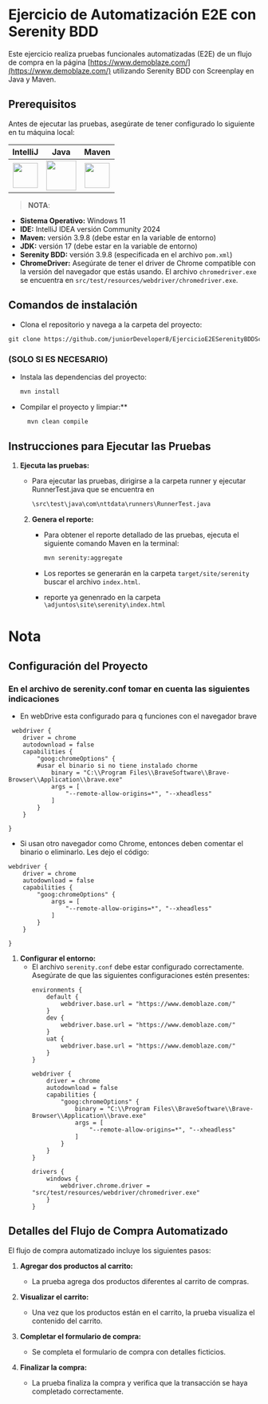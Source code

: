 # Ejercicio de Automatización E2E con Serenity BDD

Este ejercicio realiza pruebas funcionales automatizadas (E2E) de un flujo de compra en la
página [https://www.demoblaze.com/](https://www.demoblaze.com/) utilizando Serenity BDD con Screenplay en Java y Maven.

## Prerequisitos

Antes de ejecutar las pruebas, asegúrate de tener configurado lo siguiente en tu máquina local:

|                                                                               **IntelliJ**                                                                                |                                                              **Java**                                                               |                                                                                                                                                                                                                                                                                                                                                                                                                                                                                                                                                                                                                                                                                                                                                                                                                                                                                                                                                                                                                                                                                                                                                                                                                                                                                                                                                                                                                                                                                                                                                                                                                                                                                                                                                                                                                                                                                                                                                                                                                                                                                                                                                                                                                                                                                                                                                                                                                                                                                                                                                                                                                                                                                                                                                                                                                                                                                                                                                                                                                                                                      **Maven**                                                                                                                                                                                                                                                                                                                                                                                                                                                                                                                                                                                                                                                                                                                                                                                                                                                                                                                                                                                                                                                                                                                                                                                                                                                                                                                                                                                                                                                                                                                                                                                                                                                                                                                                                                                                                                                                                                                                                                                                                                                                                                                                                                                                                                                                                                                                                                                                                                                                                                                                                                                                                                                                                                                                                                                                                                                                                                                                                                                                                                                                      |
|:-------------------------------------------------------------------------------------------------------------------------------------------------------------------------:|:-----------------------------------------------------------------------------------------------------------------------------------:|:---------------------------------------------------------------------------------------------------------------------------------------------------------------------------------------------------------------------------------------------------------------------------------------------------------------------------------------------------------------------------------------------------------------------------------------------------------------------------------------------------------------------------------------------------------------------------------------------------------------------------------------------------------------------------------------------------------------------------------------------------------------------------------------------------------------------------------------------------------------------------------------------------------------------------------------------------------------------------------------------------------------------------------------------------------------------------------------------------------------------------------------------------------------------------------------------------------------------------------------------------------------------------------------------------------------------------------------------------------------------------------------------------------------------------------------------------------------------------------------------------------------------------------------------------------------------------------------------------------------------------------------------------------------------------------------------------------------------------------------------------------------------------------------------------------------------------------------------------------------------------------------------------------------------------------------------------------------------------------------------------------------------------------------------------------------------------------------------------------------------------------------------------------------------------------------------------------------------------------------------------------------------------------------------------------------------------------------------------------------------------------------------------------------------------------------------------------------------------------------------------------------------------------------------------------------------------------------------------------------------------------------------------------------------------------------------------------------------------------------------------------------------------------------------------------------------------------------------------------------------------------------------------------------------------------------------------------------------------------------------------------------------------------------------------------------------------------------------------------------------------------------------------------------------------------------------------------------------------------------------------------------------------------------------------------------------------------------------------------------------------------------------------------------------------------------------------------------------------------------------------------------------------------------------------------------------------------------------------------------------------------------------------------------------------------------------------------------------------------------------------------------------------------------------------------------------------------------------------------------------------------------------------------------------------------------------------------------------------------------------------------------------------------------------------------------------------------------------------------------------------------------------------------------------------------------------------------------------------------------------------------------------------------------------------------------------------------------------------------------------------------------------------------------------------------------------------------------------------------------------------------------------------------------------------------------------------------------------------------------------------------------------------------------------------------------------------------------------------------------------------------------------------------------------------------------------------------------------------------------------------------------------------------------------------------------------------------------------------------------------------------------------------------------------------------------------------------------------------------------------------------------------------------------------------------------------------------------------------------------------------------------------------------------------------------------------------------------------------------------------------------------------------------------------------------------------------------------------------------------------------------------------------------------------------------------------------------------------------------------------------------------------------------------------------------------------------------------------------------------------------------------------------------------------------------------------------------------------------------------------------------------------------------------------------------------------------------------------------------------------------------------------------------------------------------------------------------------------------------------------------------------------------:|
| [<img width="50" height="50" src="https://cdn.iconscout.com/icon/free/png-128/intellij-idea-569199.png">](https://www.jetbrains.com/es-es/idea/download/#section=windows) | [<img height="60" src="https://www.oracle.com/a/ocom/img/cb71-java-logo.png">](https://www.oracle.com/java/technologies/downloads/) | [<img height="50" src="https://logowik.com/content/uploads/images/maven-apache3537.jpg">](https://maven.apache.org/) |

> **NOTA**:
>

- **Sistema Operativo:** Windows 11
- **IDE:** IntelliJ IDEA versión Community 2024
- **Maven:** versión 3.9.8 (debe estar en la variable de entorno)
- **JDK:** versión 17 (debe estar en la variable de entorno)
- **Serenity BDD:** versión 3.9.8 (especificada en el archivo `pom.xml`)
- **ChromeDriver:** Asegúrate de tener el driver de Chrome compatible con la versión del navegador que estás usando. El
  archivo `chromedriver.exe` se encuentra en `src/test/resources/webdriver/chromedriver.exe`.

## Comandos de instalación

- Clona el repositorio y navega a la carpeta del proyecto:

```markdown
git clone https://github.com/juniorDeveloper8/EjercicioE2ESerenityBDDScreenplay.git
```

### (SOLO SI ES NECESARIO)

- Instala las dependencias del proyecto:
  ```markdown
  mvn install
  ```

- Compilar el proyecto y limpiar:**
    ```markdown
      mvn clean compile
  ```

## Instrucciones para Ejecutar las Pruebas

1. **Ejecuta las pruebas:**
    - Para ejecutar las pruebas, dirigirse a la carpeta runner y ejecutar RunnerTest.java que se encuentra en
      ```bash
      \src\test\java\com\nttdata\runners\RunnerTest.java
      ```

    2. **Genera el reporte:**
        - Para obtener el reporte detallado de las pruebas, ejecuta el siguiente comando Maven en la terminal:
          ```bash
          mvn serenity:aggregate
          ```
        - Los reportes se generarán en la carpeta `target/site/serenity` buscar el archivo `index.html`.

        - reporte ya genenrado en la carpeta `\adjuntos\site\serenity\index.html`

# Nota

## Configuración del Proyecto

### En el archivo de serenity.conf tomar en cuenta las siguientes indicaciones

- En webDrive esta configurado para q funciones con el navegador brave

```
 webdriver {
    driver = chrome
    autodownload = false
    capabilities {
        "goog:chromeOptions" {
        #usar el binario si no tiene instalado chorme
            binary = "C:\\Program Files\\BraveSoftware\\Brave-Browser\\Application\\brave.exe"
            args = [
                "--remote-allow-origins=*", "--xheadless"
            ]
        }
    }

}
```

- Si usan otro navegador como Chrome, entonces deben comentar el binario o eliminarlo. Les dejo el código:

```
webdriver {
    driver = chrome
    autodownload = false
    capabilities {
        "goog:chromeOptions" {
            args = [
                "--remote-allow-origins=*", "--xheadless"
            ]
        }
    }

}
```

1. **Configurar el entorno:**
    - El archivo `serenity.conf` debe estar configurado correctamente. Asegúrate de que las siguientes configuraciones
      estén presentes:
      ```hocon
      environments {
          default {
              webdriver.base.url = "https://www.demoblaze.com/"
          }
          dev {
              webdriver.base.url = "https://www.demoblaze.com/"
          }
          uat {
              webdriver.base.url = "https://www.demoblaze.com/"
          }
      }
 
      webdriver {
          driver = chrome
          autodownload = false
          capabilities {
              "goog:chromeOptions" {
                  binary = "C:\\Program Files\\BraveSoftware\\Brave-Browser\\Application\\brave.exe"
                  args = [
                      "--remote-allow-origins=*", "--xheadless"
                  ]
              }
          }
      }
 
      drivers {
          windows {
              webdriver.chrome.driver = "src/test/resources/webdriver/chromedriver.exe"
          }
      }
      ```

## Detalles del Flujo de Compra Automatizado

El flujo de compra automatizado incluye los siguientes pasos:

1. **Agregar dos productos al carrito:**
    - La prueba agrega dos productos diferentes al carrito de compras.

2. **Visualizar el carrito:**
    - Una vez que los productos están en el carrito, la prueba visualiza el contenido del carrito.

3. **Completar el formulario de compra:**
    - Se completa el formulario de compra con detalles ficticios.

4. **Finalizar la compra:**
    - La prueba finaliza la compra y verifica que la transacción se haya completado correctamente.
